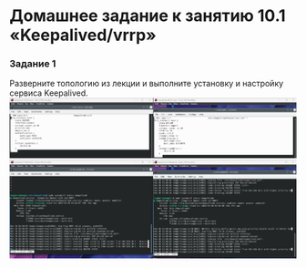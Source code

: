 # Домашнее задание к занятию 10.1 «Keepalived/vrrp»

### Задание 1

Разверните топологию из лекции и выполните установку и настройку сервиса Keepalived. 
![Скриншот hosts promet](https://github.com/AfterHero/srlb-homework9.4/blob/srlb-14/%D0%A1%D0%BA%D1%80%D0%B8%D0%BD%D1%88%D0%BE%D1%82%2026-03-2023%20021318.jpg)
![Скриншот hosts promet](https://github.com/AfterHero/srlb-homework9.4/blob/srlb-14/%D0%A1%D0%BA%D1%80%D0%B8%D0%BD%D1%88%D0%BE%D1%82%2026-03-2023%20020522.jpg)
